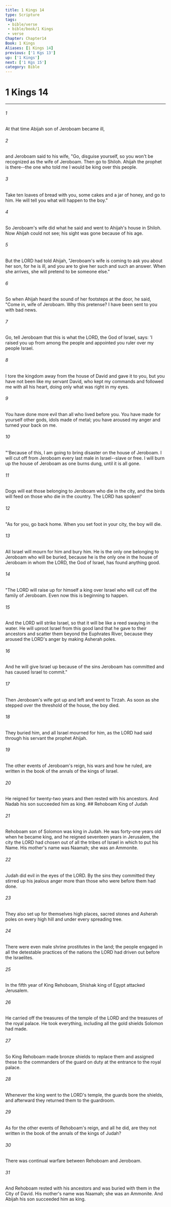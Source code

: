 ```yaml
---
title: 1 Kings 14
type: Scripture
tags:
 - bible/verse
 - bible/book/1 Kings
 - verse
Chapter: Chapter14
Book: 1 Kings
Aliases: [1 Kings 14]
previous: ['1 Kgs 13']
up: ['1 Kings']
next: ['1 Kgs 15']
category: Bible
---
```

# 1 Kings 14

***


###### 1 
At that time Abijah son of Jeroboam became ill, 

###### 2 
and Jeroboam said to his wife, "Go, disguise yourself, so you won't be recognized as the wife of Jeroboam. Then go to Shiloh. Ahijah the prophet is there--the one who told me I would be king over this people. 

###### 3 
Take ten loaves of bread with you, some cakes and a jar of honey, and go to him. He will tell you what will happen to the boy." 

###### 4 
So Jeroboam's wife did what he said and went to Ahijah's house in Shiloh. Now Ahijah could not see; his sight was gone because of his age. 

###### 5 
But the LORD had told Ahijah, "Jeroboam's wife is coming to ask you about her son, for he is ill, and you are to give her such and such an answer. When she arrives, she will pretend to be someone else." 

###### 6 
So when Ahijah heard the sound of her footsteps at the door, he said, "Come in, wife of Jeroboam. Why this pretense? I have been sent to you with bad news. 

###### 7 
Go, tell Jeroboam that this is what the LORD, the God of Israel, says: 'I raised you up from among the people and appointed you ruler over my people Israel. 

###### 8 
I tore the kingdom away from the house of David and gave it to you, but you have not been like my servant David, who kept my commands and followed me with all his heart, doing only what was right in my eyes. 

###### 9 
You have done more evil than all who lived before you. You have made for yourself other gods, idols made of metal; you have aroused my anger and turned your back on me. 

###### 10 
"'Because of this, I am going to bring disaster on the house of Jeroboam. I will cut off from Jeroboam every last male in Israel--slave or free. I will burn up the house of Jeroboam as one burns dung, until it is all gone. 

###### 11 
Dogs will eat those belonging to Jeroboam who die in the city, and the birds will feed on those who die in the country. The LORD has spoken!' 

###### 12 
"As for you, go back home. When you set foot in your city, the boy will die. 

###### 13 
All Israel will mourn for him and bury him. He is the only one belonging to Jeroboam who will be buried, because he is the only one in the house of Jeroboam in whom the LORD, the God of Israel, has found anything good. 

###### 14 
"The LORD will raise up for himself a king over Israel who will cut off the family of Jeroboam. Even now this is beginning to happen. 

###### 15 
And the LORD will strike Israel, so that it will be like a reed swaying in the water. He will uproot Israel from this good land that he gave to their ancestors and scatter them beyond the Euphrates River, because they aroused the LORD's anger by making Asherah poles. 

###### 16 
And he will give Israel up because of the sins Jeroboam has committed and has caused Israel to commit." 

###### 17 
Then Jeroboam's wife got up and left and went to Tirzah. As soon as she stepped over the threshold of the house, the boy died. 

###### 18 
They buried him, and all Israel mourned for him, as the LORD had said through his servant the prophet Ahijah. 

###### 19 
The other events of Jeroboam's reign, his wars and how he ruled, are written in the book of the annals of the kings of Israel. 

###### 20 
He reigned for twenty-two years and then rested with his ancestors. And Nadab his son succeeded him as king. ## Rehoboam King of Judah 

###### 21 
Rehoboam son of Solomon was king in Judah. He was forty-one years old when he became king, and he reigned seventeen years in Jerusalem, the city the LORD had chosen out of all the tribes of Israel in which to put his Name. His mother's name was Naamah; she was an Ammonite. 

###### 22 
Judah did evil in the eyes of the LORD. By the sins they committed they stirred up his jealous anger more than those who were before them had done. 

###### 23 
They also set up for themselves high places, sacred stones and Asherah poles on every high hill and under every spreading tree. 

###### 24 
There were even male shrine prostitutes in the land; the people engaged in all the detestable practices of the nations the LORD had driven out before the Israelites. 

###### 25 
In the fifth year of King Rehoboam, Shishak king of Egypt attacked Jerusalem. 

###### 26 
He carried off the treasures of the temple of the LORD and the treasures of the royal palace. He took everything, including all the gold shields Solomon had made. 

###### 27 
So King Rehoboam made bronze shields to replace them and assigned these to the commanders of the guard on duty at the entrance to the royal palace. 

###### 28 
Whenever the king went to the LORD's temple, the guards bore the shields, and afterward they returned them to the guardroom. 

###### 29 
As for the other events of Rehoboam's reign, and all he did, are they not written in the book of the annals of the kings of Judah? 

###### 30 
There was continual warfare between Rehoboam and Jeroboam. 

###### 31 
And Rehoboam rested with his ancestors and was buried with them in the City of David. His mother's name was Naamah; she was an Ammonite. And Abijah his son succeeded him as king. 
